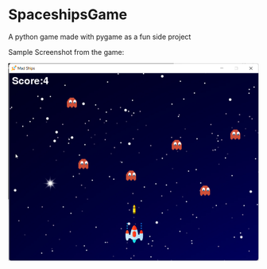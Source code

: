 # SpaceshipsGame
A python game made with pygame as a fun side project

Sample Screenshot from the game:

![alt text](https://github.com/AbdullahAlSolaiman/SpaceshipsGame/blob/main/Pic.png?raw=true)
